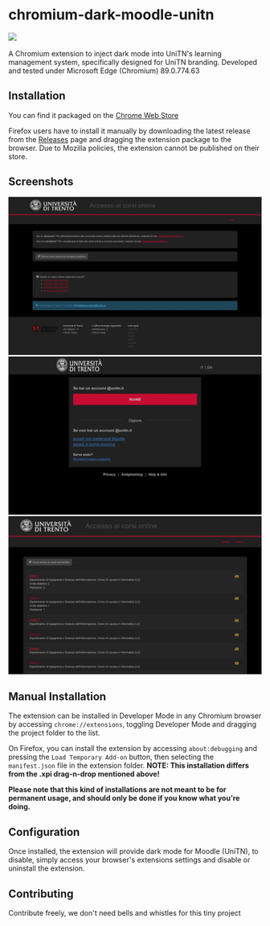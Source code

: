 # chromium-dark-moodle-unitn
[![](https://storage.googleapis.com/chrome-gcs-uploader.appspot.com/image/WlD8wC6g8khYWPJUsQceQkhXSlv1/UV4C4ybeBTsZt43U4xis.png)](https://chrome.google.com/webstore/detail/moodle-dark-mode-for-unit/ipiigfeopdejnpfoaakochnmpjjafjmn)

A Chromium extension to inject dark mode into UniTN's learning management system, specifically designed for UniTN branding. Developed and tested under Microsoft Edge (Chromium) 89.0.774.63

## Installation
You can find it packaged on the [Chrome Web Store](https://chrome.google.com/webstore/detail/moodle-dark-mode-for-unit/ipiigfeopdejnpfoaakochnmpjjafjmn)

Firefox users have to install it manually by downloading the latest release from the [Releases](https://github.com/deme3/chromium-dark-moodle-unitn/releases) page and dragging the extension package to the browser. Due to Mozilla policies, the extension cannot be published on their store.

## Screenshots
![](./screenshots/screenshot-course-choice-guest.jpeg)
![](./screenshots/screenshot-login-prompt.jpeg)
![](./screenshots/screenshot-course-choice.jpeg)

## Manual Installation
The extension can be installed in Developer Mode in any Chromium browser by accessing `chrome://extensions`, toggling Developer Mode and dragging the project folder to the list.

On Firefox, you can install the extension by accessing `about:debugging` and pressing the `Load Temporary Add-on` button, then selecting the `manifest.json` file in the extension folder. **NOTE: This installation differs from the .xpi drag-n-drop mentioned above!**

**Please note that this kind of installations are not meant to be for permanent usage, and should only be done if you know what you're doing.**

## Configuration
Once installed, the extension will provide dark mode for Moodle (UniTN), to disable, simply access your browser's extensions settings and disable or uninstall the extension.

## Contributing
Contribute freely, we don't need bells and whistles for this tiny project

